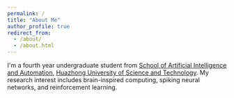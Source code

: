 ```yaml
---
permalink: /
title: "About Me"
author_profile: true
redirect_from: 
  - /about/
  - /about.html
---
```


I'm a fourth year undergraduate student from [School of Artificial Intelligence and Automation](http://english.aia.hust.edu.cn/), [Huazhong University of Science and Technology](http://english.hust.edu.cn/index.htm). My research interest includes brain-inspired computing, spiking neural networks, and reinforcement learning.
